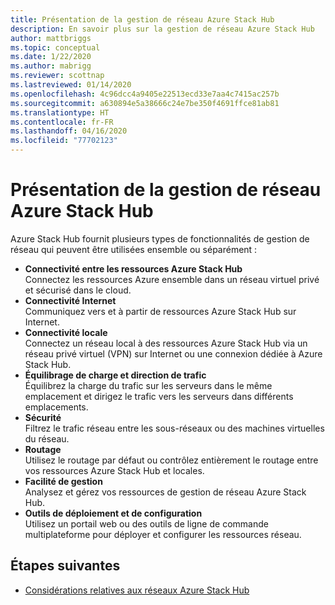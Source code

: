 ```yaml
---
title: Présentation de la gestion de réseau Azure Stack Hub
description: En savoir plus sur la gestion de réseau Azure Stack Hub
author: mattbriggs
ms.topic: conceptual
ms.date: 1/22/2020
ms.author: mabrigg
ms.reviewer: scottnap
ms.lastreviewed: 01/14/2020
ms.openlocfilehash: 4c96dcc4a9405e22513ecd33e7aa4c7415ac257b
ms.sourcegitcommit: a630894e5a38666c24e7be350f4691ffce81ab81
ms.translationtype: HT
ms.contentlocale: fr-FR
ms.lasthandoff: 04/16/2020
ms.locfileid: "77702123"
---
```

# <a name="introduction-to-azure-stack-hub-networking"></a>Présentation de la gestion de réseau Azure Stack Hub

Azure Stack Hub fournit plusieurs types de fonctionnalités de gestion de réseau qui peuvent être utilisées ensemble ou séparément :

- **Connectivité entre les ressources Azure Stack Hub**  
    Connectez les ressources Azure ensemble dans un réseau virtuel privé et sécurisé dans le cloud.
- **Connectivité Internet**  
    Communiquez vers et à partir de ressources Azure Stack Hub sur Internet.
- **Connectivité locale**  
    Connectez un réseau local à des ressources Azure Stack Hub via un réseau privé virtuel (VPN) sur Internet ou une connexion dédiée à Azure Stack Hub.
- **Équilibrage de charge et direction de trafic**  
    Équilibrez la charge du trafic sur les serveurs dans le même emplacement et dirigez le trafic vers les serveurs dans différents emplacements.
- **Sécurité**  
    Filtrez le trafic réseau entre les sous-réseaux ou des machines virtuelles du réseau.
- **Routage**  
    Utilisez le routage par défaut ou contrôlez entièrement le routage entre vos ressources Azure Stack Hub et locales.
- **Facilité de gestion**  
    Analysez et gérez vos ressources de gestion de réseau Azure Stack Hub.
- **Outils de déploiement et de configuration**  
    Utilisez un portail web ou des outils de ligne de commande multiplateforme pour déployer et configurer les ressources réseau.


## <a name="next-steps"></a>Étapes suivantes

* [Considérations relatives aux réseaux Azure Stack Hub](azure-stack-network-differences.md)